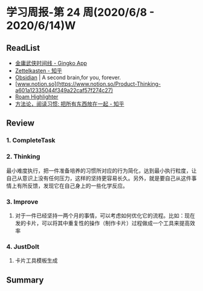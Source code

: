# 学习周报-第 24 周(2020/6/8 - 2020/6/14)W

>

## ReadList

- [金庸武侠时间线 - Gingko App](https://gingkoapp.com/app#5edf280d27e746044e944993)
- [Zettelkasten - 知乎](https://zhuanlan.zhihu.com/Luhmann)
- [Obsidian](https://obsidian.md/) | A second brain,for you, forever.
- [www.notion.so](https://www.notion.so/Product-Thinking-a601a12335044f349a22caf57f274c27)
- [Roam Highlighter](https://chrome.google.com/webstore/detail/roam-highlighter/hponfflfgcjikmehlcdcnpapicnljkkc)
- [方法论，阅读习惯: 把所有东西放在一起 - 知乎](https://zhuanlan.zhihu.com/p/129095484)

## Review

### 1. CompleteTask

### 2. Thinking

最小难度执行，把一件准备培养的习惯所对应的行为简化，达到最小执行粒度，让自己从意识上没有任何压力，这样的坚持更容易长久。另外，就是要自己从这件事情上有所反馈，发现它在自己身上的一些化学反应。

### 3. Improve

1. 对于一件已经坚持一两个月的事情，可以考虑如何优化它的流程。比如：现在发的卡片，可以将其中重复性的操作（制作卡片）过程做成一个工具来提高效率

### 4. JustDoIt

1. 卡片工具模板生成

## Summary
